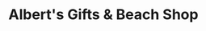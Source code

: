 ---
title: "Albert's Gifts & Beach Shop"
url: /indian-beach/alberts-gifts-und-beach-shop/
shop: Andenken
---